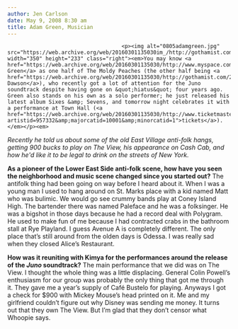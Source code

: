 ```yaml
---
author: Jen Carlson
date: May 9, 2008 8:30 am
title: Adam Green, Musician
---
```


	
										<p><img alt="0805adamgreen.jpg" src="https://web.archive.org/web/20160301135030im_/http://gothamist.com/attachments/arts_jen/0805adamgreen.jpg" width="350" height="233" class="right"><em>You may know <a href="https://web.archive.org/web/20160301135030/http://www.myspace.com/adamgreen1">Adam Green</a> as one half of The Moldy Peaches (the other half being <a href="https://web.archive.org/web/20160301135030/http://gothamist.com/2008/01/15/kimya_dawson_mu.php">Kimya Dawson</a>), who recently got a lot of attention for the Juno soundtrack despite having gone on &quot;hiatus&quot; four years ago. Green also stands on his own as a solo performer; he just released his latest album Sixes &amp; Sevens, and tomorrow night celebrates it with a performance at Town Hall (<a href="https://web.archive.org/web/20160301135030/http://www.ticketmaster.com/event/0300404D96816399?artistid=957332&amp;majorcatid=10001&amp;minorcatid=1">tickets</a>). </em></p><em>

</em><p><em>Recently he told us about some of the old East Village anti-folk hangs, getting 900 bucks to play on The View, his appearance on Cash Cab, and how he&apos;d like it to be legal to drink on the streets of New York.</em> </p>

<p><strong>As a pioneer of the Lower East Side anti-folk scene, how have you seen the neighborhood and music scene changed since you started out?</strong> The antifolk thing had been going on way before I heard about it.  When I was a young man I used to hang around on St. Marks place with a kid named Matt who was bulimic.  We would go see crummy bands play at Coney Island High.  The bartender there was named Paleface and he was a folksinger.  He was a bigshot in those days because he had a record deal with Polygram.  He used to make fun of me because I had contracted crabs in the bathroom stall at Rye Playland.  I guess Avenue A is completely different.  The only place that&#x2019;s still around from the olden days is Odessa.  I was really sad when they closed Alice&#x2019;s Restaurant. </p>

<p><strong>How was it reuniting with Kimya for the performances around the release of the <em>Juno</em> soundtrack?</strong> The main performance that we did was on The View. I thought the whole thing was a little displacing.  General Colin Powell&#x2019;s enthusiasm for our group was probably the only thing that got me through it.  They gave me a year&#x2019;s supply of Caf&#xE9; Bustelo for playing. Anyways I got a check for $900 with Mickey Mouse&#x2019;s head printed on it.  Me and my girlfriend couldn&#x2019;t figure out why Disney was sending me money.  It turns out that they own The View.  But I&#x2019;m glad that they don&#x2019;t censor what Whoopie says. </p>					
										
									
				